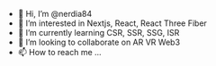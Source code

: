 - 👋 Hi, I’m @nerdia84
- 👀 I’m interested in Nextjs, React, React Three Fiber
- 🌱 I’m currently learning CSR, SSR, SSG, ISR
- 💞️ I’m looking to collaborate on AR VR Web3
- 📫 How to reach me ...

<!---
nerdia84/nerdia84 is a ✨ special ✨ repository because its `README.md` (this file) appears on your GitHub profile.
You can click the Preview link to take a look at your changes.
--->
